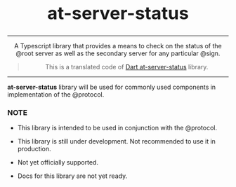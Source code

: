 <h1 align="center" style="font-size: 40px">at-server-status</h1>

---

<p align="center">A Typescript library that provides a means to check on the status of the @‎root server as well as the secondary server for any particular @‎sign.</p>

> <p align="center">This is a translated code of <a href="https://pub.dev/packages/at_server_status">Dart at-server-status</a> library.</p>

---

**at-server-status** library will be used for commonly used components in implementation of the @protocol.

### NOTE

* This library is intended to be used in conjunction with the @protocol.

* This library is still under development. Not recommended to use it in production.

* Not yet officially supported.

* Docs for this library are not yet ready.
